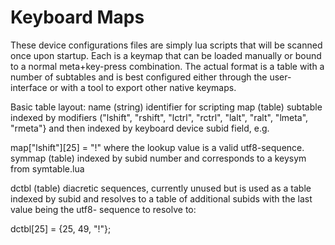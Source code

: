 Keyboard Maps
=======

These device configurations files are simply lua scripts that will be
scanned once upon startup. Each is a keymap that can be loaded manually
or bound to a normal meta+key-press combination. The actual format is
a table with a number of subtables and is best configured either through
the user-interface or with a tool to export other native keymaps.

Basic table layout:
 name (string) identifier for scripting
 map (table)
  subtable indexed by modifiers ("lshift", "rshift", "lctrl", "rctrl",
	"lalt", "ralt", "lmeta", "rmeta"} and then indexed by keyboard device
	subid field, e.g.

 map["lshift"][25] = "!" where the lookup value is a valid utf8-sequence.
 symmap (table)
  indexed by subid number and corresponds to a keysym from symtable.lua

 dctbl (table) diacretic sequences, currently unused but is used as a
 table indexed by subid and resolves to a table of additional subids with
 the last value being the utf8- sequence to resolve to:

 dctbl[25] = {25, 49, "!"};

